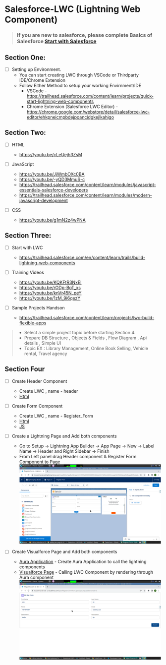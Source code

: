 # Salesforce-LWC (Lightning Web Component)


> ### If you are new to salesforce, please complete Basics of Salesforce [Start with Salesforce](https://github.com/Hashichemnad/Salesforce-Rest-Api/)

## Section One:

- [ ] Setting up Environment.
  - You can start creating LWC through VSCode or Thirdparty IDE/Chrome Extension
  - Follow Either Method to setup your working Envirnment/IDE
    - VSCode - https://trailhead.salesforce.com/content/learn/projects/quick-start-lightning-web-components
    - Chrome Extension (Salesforce LWC Editor) - https://chrome.google.com/webstore/detail/salesforce-lwc-editor/ehkpneicmpbdejpoancidgkejlkahjgo
    

## Section Two:

  - [ ] HTML
    - https://youtu.be/cLeUejh3ZsM
    
  - [ ] JavaScript
    - https://youtu.be/JjWmbOXc0BA
    - https://youtu.be/-yQD3MmuS-c
    - https://trailhead.salesforce.com/content/learn/modules/javascript-essentials-salesforce-developers
    - https://trailhead.salesforce.com/content/learn/modules/modern-javascript-development
    
  - [ ] CSS
    - https://youtu.be/g1mN2z4wPNA
    
    
## Section Three:

  - [ ] Start with LWC
    - https://trailhead.salesforce.com/en/content/learn/trails/build-lightning-web-components
     
  - [ ] Training Videos
    - https://youtu.be/KQKFtR3NxEI
    - https://youtu.be/rODp-BoT_xs
    - https://youtu.be/knVr45N_peY
    - https://youtu.be/1zM_9i6qezY
    
  - [ ] Sample Projects Handson
    - https://trailhead.salesforce.com/content/learn/projects/lwc-build-flexible-apps


> - Select a simple project topic before starting Section 4.
> - Prepare DB Structure , Objects & Fields , Flow Diagram , Api details , Simple UI
> - Topic EX : Library Management, Online Book Selling, Vehicle rental, Travel agency

## Section Four

  - [ ] Create Header Component
    - Create LWC , name - header
    - [Html](./header.html)
    
  - [ ] Create Form Component
    - Create LWC , name - Register_Form
    - [Html](./Register_Form.html)
    - [JS](./Register_Form.js)

  - [ ] Create a Lightning Page and Add both components
    - Go to Setup -> Lightning App Builder -> App Page -> New -> Label Name -> Header and Right Sidebar -> Finish
    - From Left panel drag Header component & Register Form Component to Page
    ![alt Lightning App Builder](./lightningappbuilder.jpg)
    
    
  - [ ] Create Visualforce Page and Add both components
    - [Aura Application](./myForm.app) - Create Aura Application to call the lightning components
    - [Visualforce Page](./Register_Form.vfp) - Calling LWC Component by rendering through Aura component
    ![alt Visualforce Page](./visualforcepage.jpg)
